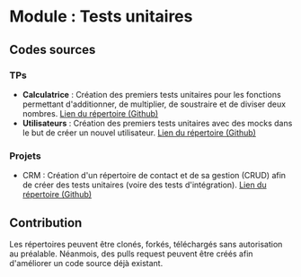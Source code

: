 
# Module : Tests unitaires



## Codes sources

### TPs

- __Calculatrice__ : Création des premiers tests unitaires pour les fonctions permettant d'additionner, de multiplier, de soustraire et de diviser deux nombres. [Lien du répertoire (Github)](https://github.com/UlysseARNAUD-IPSSI/tests-calculatrice)
- __Utilisateurs__ : Création des premiers tests unitaires avec des mocks dans le but de créer un nouvel utilisateur. [Lien du répertoire (Github)](https://github.com/UlysseARNAUD-IPSSI/tests-utilisateurs)

### Projets

- CRM : Création d'un répertoire de contact et de sa gestion (CRUD) afin de créer des tests unitaires (voire des tests d'intégration). [Lien du répertoire (Github)](https://github.com/UlysseARNAUD-IPSSI/tests-projet-crm)


## Contribution

Les répertoires peuvent être clonés, forkés, téléchargés sans autorisation au préalable.
Néanmois, des pulls request peuvent être créés afin d'améliorer un code source déjà existant.
